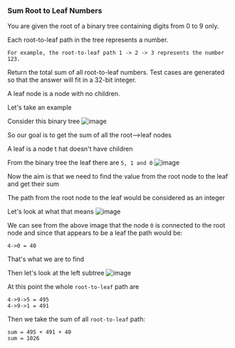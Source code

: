 <h3> Sum Root to Leaf Numbers </h3>

You are given the root of a binary tree containing digits from 0 to 9 only.

Each root-to-leaf path in the tree represents a number.

    For example, the root-to-leaf path 1 -> 2 -> 3 represents the number 123.

Return the total sum of all root-to-leaf numbers. Test cases are generated so that the answer will fit in a 32-bit integer.

A leaf node is a node with no children.

Let's take an example

Consider this binary tree
![image](https://github.com/h4ckyou/h4ckyou.github.io/assets/127159644/8adaa0fe-c216-4d3b-9b6f-4522cd2056df)

So our goal is to get the sum of all the root-->leaf nodes

A leaf is a node t hat doesn't have children

From the binary tree the leaf there are `5, 1 and 0`
![image](https://github.com/h4ckyou/h4ckyou.github.io/assets/127159644/92e59866-4996-4113-875e-818e78d8ab8a)

Now the aim is that we need to find the value from the root node to the leaf and get their sum

The path from the root node to the leaf would be considered as an integer

Let's look at what that means
![image](https://github.com/h4ckyou/h4ckyou.github.io/assets/127159644/9715e9da-e452-43b2-9171-844600540821)

We can see from the above image that the node `0` is connected to the root node and since that appears to be a leaf the path would be:

```
4->0 = 40
```

That's what we are to find

Then let's look at the left subtree
![image](https://github.com/h4ckyou/h4ckyou.github.io/assets/127159644/6be42993-7e4c-4f3b-8d85-12263134d228)

At this point the whole `root-to-leaf` path are 

```
4->9->5 = 495
4->9->1 = 491
```

Then we take the sum of all `root-to-leaf` path:

```
sum = 495 + 491 + 40
sum = 1026
```



